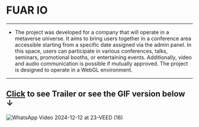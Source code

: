 # **FUAR IO**
---

- The project was developed for a company that will operate in a metaverse universe.
It aims to bring users together in a conference area accessible starting from a specific date assigned via the admin panel.
In this space, users can participate in various conferences, talks, seminars, promotional booths, or entertaining events.
Additionally, video and audio communication is possible if mutually approved. The project is designed to operate in a WebGL environment.

---
 ## [Click](https://drive.google.com/file/d/1bKCa27hdfdQNG6ipXoNEBwSMo_M3XcH6/view?usp=sharing) to see Trailer or see the GIF version below **&darr;**

![WhatsApp Video 2024-12-12 at 23-VEED (16)](https://github.com/user-attachments/assets/016909ac-2d0d-407d-bcd1-5c1d74185f7f)

